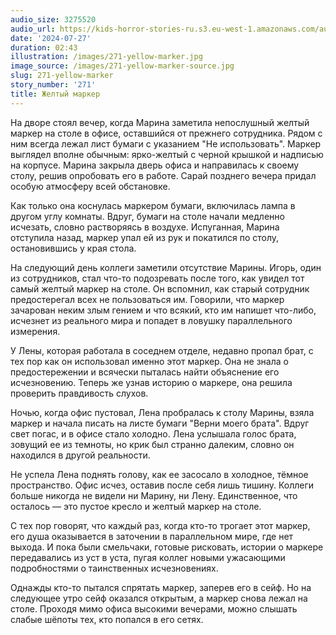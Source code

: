 ```yaml
---
audio_size: 3275520
audio_url: https://kids-horror-stories-ru.s3.eu-west-1.amazonaws.com/audio/271-yellow-marker.mp3
date: '2024-07-27'
duration: 02:43
illustration: /images/271-yellow-marker.jpg
image_source: /images/271-yellow-marker-source.jpg
slug: 271-yellow-marker
story_number: '271'
title: Желтый маркер
---
```


На дворе стоял вечер, когда Марина заметила непослушный желтый маркер на столе в офисе, оставшийся от прежнего сотрудника. Рядом с ним всегда лежал лист бумаги с указанием "Не использовать". Маркер выглядел вполне обычным: ярко-желтый с черной крышкой и надписью на корпусе. Марина закрыла дверь офиса и направилась к своему столу, решив опробовать его в работе. Сарай позднего вечера придал особую атмосферу всей обстановке.

Как только она коснулась маркером бумаги, включилась лампа в другом углу комнаты. Вдруг, бумаги на столе начали медленно исчезать, словно растворяясь в воздухе. Испуганная, Марина отступила назад, маркер упал ей из рук и покатился по столу, остановившись у края стола. 

На следующий день коллеги заметили отсутствие Марины. Игорь, один из сотрудников, стал что-то подозревать после того, как увидел тот самый желтый маркер на столе. Он вспомнил, как старый сотрудник предостерегал всех не пользоваться им. Говорили, что маркер зачарован неким злым гением и что всякий, кто им напишет что-либо, исчезнет из реального мира и попадет в ловушку параллельного измерения.

У Лены, которая работала в соседнем отделе, недавно пропал брат, с тех пор как он использовал именно этот маркер. Она не знала о предостережении и всячески пыталась найти объяснение его исчезновению. Теперь же узнав историю о маркере, она решила проверить правдивость слухов.

Ночью, когда офис пустовал, Лена пробралась к столу Марины, взяла маркер и начала писать на листе бумаги "Верни моего брата". Вдруг свет погас, и в офисе стало холодно. Лена услышала голос брата, зовущий ее из темноты, но крик был странно далеким, словно он находился в другой реальности.

Не успела Лена поднять голову, как ее засосало в холодное, тёмное пространство. Офис исчез, оставив после себя лишь тишину. Коллеги больше никогда не видели ни Марину, ни Лену. Единственное, что осталось — это пустое кресло и желтый маркер на столе.

С тех пор говорят, что каждый раз, когда кто-то трогает этот маркер, его душа оказывается в заточении в параллельном мире, где нет выхода. И пока были смельчаки, готовые рисковать, истории о маркере передавались из уст в уста, пугая коллег новыми ужасающими подробностями о таинственных исчезновениях.

Однажды кто-то пытался спрятать маркер, заперев его в сейф. Но на следующее утро сейф оказался открытым, а маркер снова лежал на столе. Проходя мимо офиса высокими вечерами, можно слышать слабые шёпоты тех, кто попался в его сетях.